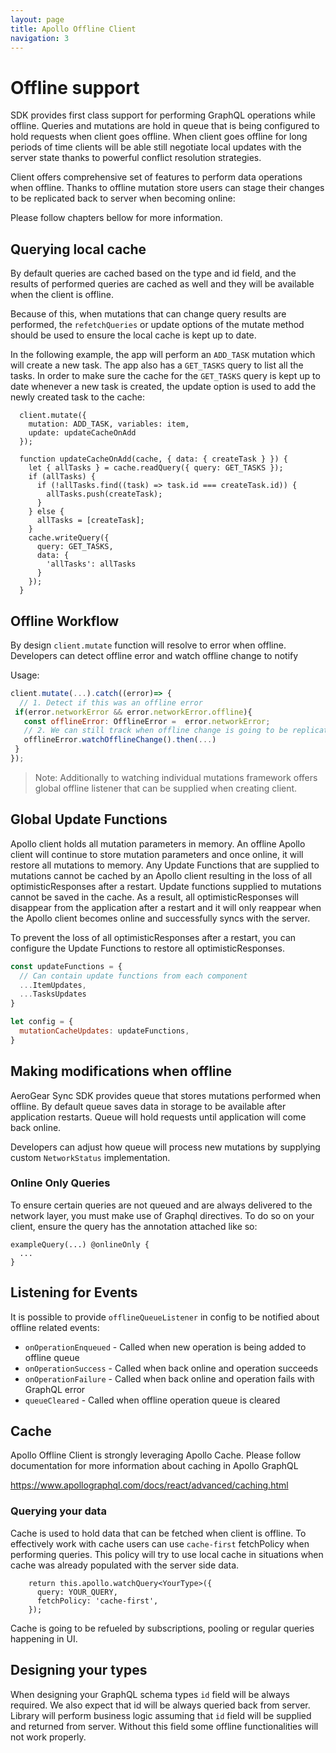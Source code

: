 ```yaml
---
layout: page
title: Apollo Offline Client
navigation: 3
---
```


# Offline support

SDK provides first class support for performing GraphQL operations while offline.
Queries and mutations are hold in queue that is being configured to hold requests when client goes offline.
When client goes offline for long periods of time clients will be able still negotiate local updates with the server state thanks to powerful conflict resolution strategies.


Client offers comprehensive set of features to perform data operations when offline.
Thanks to offline mutation store users can stage their changes to be replicated back
to server when becoming online:

Please follow chapters bellow for more information.

## Querying local cache

By default queries are cached based on the type and id field, and the results of performed queries are cached as well and they will be available when the client is offline.

Because of this, when mutations that can change query results are performed, the `refetchQueries` or update options of the mutate method should be used to ensure the local cache is kept up to date.

In the following example, the app will perform an `ADD_TASK` mutation which will create a new task. The app also has a `GET_TASKS` query to list all the tasks. In order to make sure the cache for the `GET_TASKS` query is kept up to date whenever a new task is created, the update option is used to add the newly created task to the cache:

```
  client.mutate({
    mutation: ADD_TASK, variables: item,
    update: updateCacheOnAdd
  });

  function updateCacheOnAdd(cache, { data: { createTask } }) {
    let { allTasks } = cache.readQuery({ query: GET_TASKS });
    if (allTasks) {
      if (!allTasks.find((task) => task.id === createTask.id)) {
        allTasks.push(createTask);
      }
    } else {
      allTasks = [createTask];
    }
    cache.writeQuery({
      query: GET_TASKS,
      data: {
        'allTasks': allTasks
      }
    });
  }
```

## Offline Workflow

By design `client.mutate` function will resolve to error when offline.
Developers can detect offline error and watch offline change to notify

  Usage:
  ```javascript
  client.mutate(...).catch((error)=> {
    // 1. Detect if this was an offline error
   if(error.networkError && error.networkError.offline){
     const offlineError: OfflineError =  error.networkError;
     // 2. We can still track when offline change is going to be replicated.
     offlineError.watchOfflineChange().then(...)
   }
  });
  ```

> Note: Additionally to watching individual mutations framework offers global offline listener
that can be supplied when creating client.

## Global Update Functions

Apollo client holds all mutation parameters in memory. An offline Apollo client will continue to store mutation parameters and once online, it will restore all mutations to memory. Any Update Functions that are supplied to mutations cannot be cached by an Apollo client resulting in the loss of all optimisticResponses after a restart. Update functions supplied to mutations cannot be saved in the cache. As a result, all optimisticResponses will disappear from the application after a restart and it will only reappear when the Apollo client becomes online and successfully syncs with the server.

To prevent the loss of all optimisticResponses after a restart, you can configure the Update Functions to restore all optimisticResponses.


```javascript
const updateFunctions = {
  // Can contain update functions from each component
  ...ItemUpdates,
  ...TasksUpdates
}

let config = {
  mutationCacheUpdates: updateFunctions,
}
```

## Making modifications when offline

AeroGear Sync SDK provides queue that stores mutations performed when offline.
By default queue saves data in storage to be available after application restarts.
Queue will hold requests until application will come back online.

Developers can adjust how queue will process new mutations by supplying custom `NetworkStatus` implementation.

### Online Only Queries

To ensure certain queries are not queued and are always delivered to the network layer, you must make use of Graphql directives.
To do so on your client, ensure the query has the annotation attached like so:

```
exampleQuery(...) @onlineOnly {
  ...
}
```

## Listening for Events

It is possible to provide `offlineQueueListener` in config to be notified about offline related events:

- `onOperationEnqueued` - Called when new operation is being added to offline queue
- `onOperationSuccess` - Called when back online and operation succeeds
- `onOperationFailure` - Called when back online and operation fails with GraphQL error
- `queueCleared` - Called when offline operation queue is cleared


## Cache

Apollo Offline Client is strongly leveraging Apollo Cache.
Please follow documentation for more information about caching in Apollo GraphQL

https://www.apollographql.com/docs/react/advanced/caching.html

### Querying your data

Cache is used to hold data that can be fetched when client is offline.
To effectively work with cache users can use `cache-first` fetchPolicy
when performing queries. This policy will try to use local cache in
situations when cache was already populated with the server side data.

```
    return this.apollo.watchQuery<YourType>({
      query: YOUR_QUERY,
      fetchPolicy: 'cache-first',
    });
```

Cache is going to be refueled by subscriptions, pooling or regular queries happening in UI.

## Designing your types

When designing your GraphQL schema types `id` field will be always required.
We also expect that id will be always queried back from server.
Library will perform business logic assuming that `id` field will be supplied and returned from server. Without this field some offline functionalities will not work properly.

